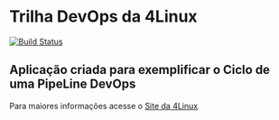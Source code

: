 # Trilha DevOps da 4Linux

<!-- Altere a Flag abaixo com sua URL do Travis -->


[![Build Status](https://travis-ci.org/gabyldias/simple-unittest.svg?branch=master)](https://travis-ci.org/gabyldias/simple-unittest)

## Aplicação criada para exemplificar o Ciclo de uma PipeLine DevOps


Para maiores informações acesse o [Site da 4Linux](https://www.4linux.com.br/cursos/devops)
